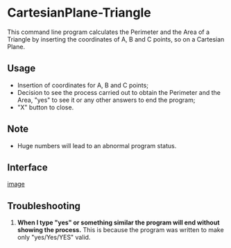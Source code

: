 # CartesianPlane-Triangle
 This command line program calculates the Perimeter and the Area of a Triangle by inserting the coordinates of A, B and C points, so on a Cartesian Plane.

## Usage
 - Insertion of coordinates for A, B and C points;
 - Decision to see the process carried out to obtain the Perimeter and the Area, "yes" to see it or any other answers to end the program;
 - "X" button to close.

## Note
 - Huge numbers will lead to an abnormal program status.

## Interface
[image](https://github.com/Kevin4e/CartesianPlane-Triangle/assets/123682082/0c939879-38ab-4549-950f-e9e210acfc75)

## Troubleshooting
 1. **When I type "yes" or something similar the program will end without showing the process.**
    This is because the program was written to make only "yes/Yes/YES" valid.
    
    
